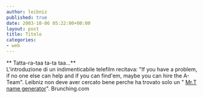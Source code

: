 ```yaml
---
author: leibniz
published: true
date: 2003-10-06 05:22:00+00:00
layout: post
title: Titolo
categories:
- web
---
```


 

 ** Tatta-ra-taa ta-ta taa...**   
L'introduzione di un indimenticabile telefilm recitava: "If you have a problem, if no one else can help and if you can find'em, maybe you can hire the A-Team". Leibniz non deve aver cercato bene perche ha trovato solo un " [ Mr.T name generator](http://www.brunching.com/mrtname.html)".
  Brunching.com
